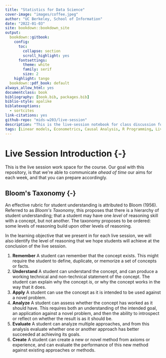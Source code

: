 ```yaml
---
title: "Statistics for Data Science"
cover-image: "images/coffee.jpeg"
author: "UC Berkeley, School of Information"
date: "2022-01-03"
site: bookdown::bookdown_site
output: 
  bookdown::gitbook:
    config:
      toc:
        collapse: section
        scroll_highlight: yes
      fontsettings:
        theme: white
        family: serif
        size: 2
    highlight: tango
  bookdown::pdf_book: default
always_allow_html: yes
documentclass: book
bibliography: [book.bib, packages.bib]
biblio-style: apalike
biblatexoptions:
  - sortcites
link-citations: yes
github-repo: "mids-w203/live-session"
description: "This is the live-session notebook for class discussion for the UC Berkeley School of Information, Masters in Data Science course called *Statistics for Data Science*."
tags: [Linear models, Econometrics, Causal Analysis, R Programming, Live Session Discussion]
---
```


# Live Session Introduction {-}

This is the live session work space for the course. Our goal with this repository, is that we're able to communicate *ahead of time* our aims for each week, and that you can prepare accordingly. 

## Bloom's Taxonomy {-}

An effective rubric for student understanding is attributed to Bloom (1956). Referred to as *Bloom's Taxonomy*, this proposes that there is a hierarchy of student understanding; that a student may have one *level* of reasoning skill with a concept, but not another. The taxonomy proposes to be ordered: some levels of reasoning build upon other levels of reasoning. 

In the learning objective that we present in for each live session, we will also identify the level of reasoning that we hope students will achieve at the conclusion of the live session. 

1. **Remember** A student can remember that the concept exists. This might require the student to define, duplicate, or memorize a set of concepts or facts.
2. **Understand** A student can understand the concept, and can produce a working technical and non-technical statement of the concept. The student can explain why the concept *is*, or why the concept works in the way that it does.
3. **Apply** A student can use the concept as it is intended to be used against a novel problem. 
4. **Analyze** A student can assess whether the concept has worked as it should have. This requires both an understanding of the intended goal, an application against a novel problem, and then the ability to introspect or reflect on whether the result is as it should be. 
5. **Evaluate** A student can analyze multiple approaches, and from this analysis evaluate whether one or another approach has better succeeded at achieving its goals. 
6. **Create** A student can create a new or novel method from axioms or experience, and can evaluate the performance of this new method against existing approaches or methods. 
